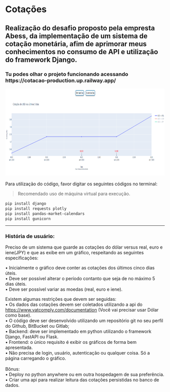 # Cotações
<h2>Realização do desafio proposto pela empresta Abess, da implementação de um sistema de cotação monetária, afim de aprimorar meus conhecimentos no consumo de API e utilização do framework Django.</h2>

<h3>Tu podes olhar o projeto funcionando acessando https://cotacao-production.up.railway.app/ </h3>

 <img src="https://github.com/arthurantonello/Cotacao/blob/e0a62ba797c37c8ab76d0b9611e054a99e95d8ef/staticfiles/img/pagina.png?raw=true" alt="Tela do formulário pronto" width="1000" height="275" />

Para utilização do código, favor digitar os seguintes códigos no terminal:
> Recomendado uso de máquina virtual para execução.<br>
```
pip install django
pip install requests plotly
pip install pandas-market-calendars
pip install gunicorn
```

-------
<h3>História de usuário:</h3>

Preciso de um sistema que guarde as cotações do dólar versus real, euro e iene(JPY) e que as exibe em um gráfico, respeitando as seguintes especificações:

•	Inicialmente o gráfico deve conter as cotações dos últimos cinco dias úteis.<br>
•	Deve ser possível alterar o período contanto que seja de no máximo 5 dias úteis.<br>
•	Deve ser possível variar as moedas (real, euro e iene).<br>

Existem algumas restrições que devem ser seguidas:<br>
•	Os dados das cotações devem ser coletados utilizando a api do https://www.vatcomply.com/documentation (Você vai precisar usar Dólar como base). <br>
•	O código deve ser desenvolvido utilizando um repositório git no seu perfil do Github, BitBucket ou Gitlab;<br>
•	Backend: deve ser implementado em python utilizando o framework Django, FastAPI ou Flask.<br>
•	Frontend: o único requisito é exibir os gráficos de forma bem apresentada.<br>
•	Não precisa de login, usuário, autenticação ou qualquer coisa. Só a página carregando o gráfico.<br>
<br>
Bônus:<br>
•	Deploy no python anywhere ou em outra hospedagem de sua preferência.<br>
•	Criar uma api para realizar leitura das cotações persistidas no banco de dados.<br>

